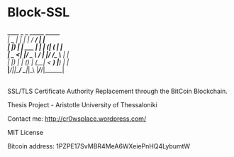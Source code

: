 # Block-SSL

____  _            _           _____ _____ _<br />
|  _ \| |          | |         / ____/ ____| |<br />
| |_) | | ___   ___| | _______| (___| (___ | |<br />
|  _ <| |/ _ \ / __| |/ /______\___ \\___ \| |<br />
| |_) | | (_) | (__|   <       ____) |___) | |____<br />
|____/|_|\___/ \___|_|\_\     |_____/_____/|______|<br />
<br />

SSL/TLS Certificate Authority Replacement through the BitCoin Blockchain.

Thesis Project - Aristotle University of Thessaloniki

Contact me: http://cr0wsplace.wordpress.com/

MIT License

Bitcoin address: 1PZPE17SvMBR4MeA6WXeiePnHQ4LybumtW

